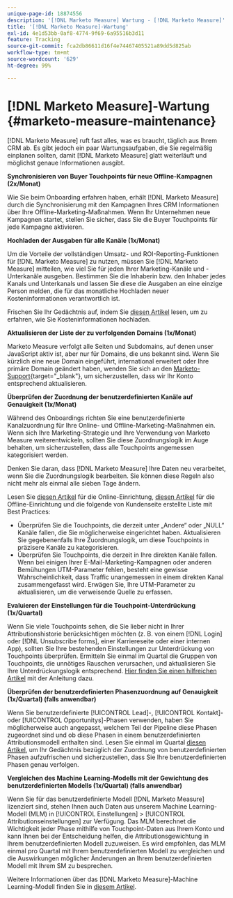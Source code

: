```yaml
---
unique-page-id: 18874556
description: '[!DNL Marketo Measure] Wartung - [!DNL Marketo Measure]'
title: '[!DNL Marketo Measure]-Wartung'
exl-id: 4e1d53bb-0af8-4774-9f69-6a95516b3d11
feature: Tracking
source-git-commit: fca2db86611d16f4e74467405521a89dd5d825ab
workflow-type: tm+mt
source-wordcount: '629'
ht-degree: 99%

---
```


# [!DNL Marketo Measure]-Wartung {#marketo-measure-maintenance}

[!DNL Marketo Measure] ruft fast alles, was es braucht, täglich aus Ihrem CRM ab. Es gibt jedoch ein paar Wartungsaufgaben, die Sie regelmäßig einplanen sollten, damit [!DNL Marketo Measure] glatt weiterläuft und möglichst genaue Informationen ausgibt.

**Synchronisieren von Buyer Touchpoints für neue Offline-Kampagnen (2x/Monat)**

Wie Sie beim Onboarding erfahren haben, erhält [!DNL Marketo Measure] durch die Synchronisierung mit den Kampagnen Ihres CRM Informationen über Ihre Offline-Marketing-Maßnahmen. Wenn Ihr Unternehmen neue Kampagnen startet, stellen Sie sicher, dass Sie die Buyer Touchpoints für jede Kampagne aktivieren.

**Hochladen der Ausgaben für alle Kanäle (1x/Monat)**

Um die Vorteile der vollständigen Umsatz- und ROI-Reporting-Funktionen für [!DNL Marketo Measure] zu nutzen, müssen Sie [!DNL Marketo Measure] mitteilen, wie viel Sie für jeden Ihrer Marketing-Kanäle und -Unterkanäle ausgeben. Bestimmen Sie die Inhaberin bzw. den Inhaber jedes Kanals und Unterkanals und lassen Sie diese die Ausgaben an eine einzige Person melden, die für das monatliche Hochladen neuer Kosteninformationen verantwortlich ist.

Frischen Sie Ihr Gedächtnis auf, indem Sie [diesen Artikel](/help/marketing-spend/spend-management/marketing-channel-costs.md) lesen, um zu erfahren, wie Sie Kosteninformationen hochladen.

**Aktualisieren der Liste der zu verfolgenden Domains (1x/Monat)**

Marketo Measure verfolgt alle Seiten und Subdomains, auf denen unser JavaScript aktiv ist, aber nur für Domains, die uns bekannt sind. Wenn Sie kürzlich eine neue Domain eingeführt, international erweitert oder Ihre primäre Domain geändert haben, wenden Sie sich an den [Marketo-Support](https://nation.marketo.com/t5/support/ct-p/Support){target="_blank"}, um sicherzustellen, dass wir Ihr Konto entsprechend aktualisieren.

**Überprüfen der Zuordnung der benutzerdefinierten Kanäle auf Genauigkeit (1x/Monat)**

Während des Onboardings richten Sie eine benutzerdefinierte Kanalzuordnung für Ihre Online- und Offline-Marketing-Maßnahmen ein. Wenn sich Ihre Marketing-Strategie und Ihre Verwendung von Marketo Measure weiterentwickeln, sollten Sie diese Zuordnungslogik im Auge behalten, um sicherzustellen, dass alle Touchpoints angemessen kategorisiert werden.

Denken Sie daran, dass [!DNL Marketo Measure] Ihre Daten neu verarbeitet, wenn Sie die Zuordnungslogik bearbeiten. Sie können diese Regeln also nicht mehr als einmal alle sieben Tage ändern.

Lesen Sie [diesen Artikel](/help/channel-tracking-and-setup/online-channels/online-custom-channel-setup.md) für die Online-Einrichtung, [diesen Artikel](/help/channel-tracking-and-setup/offline-channels/offline-custom-channel-setup.md) für die Offline-Einrichtung und die folgende von Kundenseite erstellte Liste mit Best Practices:

* Überprüfen Sie die Touchpoints, die derzeit unter „Andere“ oder „NULL“ Kanäle fallen, die Sie möglicherweise eingerichtet haben. Aktualisieren Sie gegebenenfalls Ihre Zuordnungslogik, um diese Touchpoints in präzisere Kanäle zu kategorisieren.
* Überprüfen Sie Touchpoints, die derzeit in Ihre direkten Kanäle fallen. Wenn bei einigen Ihrer E-Mail-Marketing-Kampagnen oder anderen Bemühungen UTM-Parameter fehlen, besteht eine gewisse Wahrscheinlichkeit, dass Traffic unangemessen in einem direkten Kanal zusammengefasst wird. Erwägen Sie, Ihre UTM-Parameter zu aktualisieren, um die verweisende Quelle zu erfassen.

**Evaluieren der Einstellungen für die Touchpoint-Unterdrückung (1x/Quartal)**

Wenn Sie viele Touchpoints sehen, die Sie lieber nicht in Ihrer Attributionshistorie berücksichtigen möchten (z. B. von einem [!DNL Login] oder [!DNL Unsubscribe forms], einer Karriereseite oder einer internen App), sollten Sie Ihre bestehenden Einstellungen zur Unterdrückung von Touchpoints überprüfen. Ermitteln Sie einmal im Quartal die Gruppen von Touchpoints, die unnötiges Rauschen verursachen, und aktualisieren Sie Ihre Unterdrückungslogik entsprechend. [Hier finden Sie einen hilfreichen Artikel](/help/advanced-marketo-measure-features/touchpoint-settings/touchpoint-removal-and-touchpoint-suppression.md) mit der Anleitung dazu.

**Überprüfen der benutzerdefinierten Phasenzuordnung auf Genauigkeit (1x/Quartal) (falls anwendbar)**

Wenn Sie benutzerdefinierte [!UICONTROL Lead]-, [!UICONTROL Kontakt]- oder [!UICONTROL Opportunitys]-Phasen verwenden, haben Sie möglicherweise auch angepasst, welchem Teil der Pipeline diese Phasen zugeordnet sind und ob diese Phasen in einem benutzerdefinierten Attributionsmodell enthalten sind. Lesen Sie einmal im Quartal [diesen Artikel](/help/advanced-marketo-measure-features/custom-attribution-models/custom-attribution-model-and-setup.md), um Ihr Gedächtnis bezüglich der Zuordnung von benutzerdefinierten Phasen aufzufrischen und sicherzustellen, dass Sie Ihre benutzerdefinierten Phasen genau verfolgen.

**Vergleichen des Machine Learning-Modells mit der Gewichtung des benutzerdefinierten Modells (1x/Quartal) (falls anwendbar)**

Wenn Sie für das benutzerdefinierte Modell [!DNL Marketo Measure] lizenziert sind, stehen Ihnen auch Daten aus unserem Machine Learning-Modell (MLM) in [!UICONTROL Einstellungen] > [!UICONTROL Attributionseinstellungen] zur Verfügung. Das MLM berechnet die Wichtigkeit jeder Phase mithilfe von Touchpoint-Daten aus Ihrem Konto und kann Ihnen bei der Entscheidung helfen, die Attributionsgewichtung in Ihrem benutzerdefinierten Modell zuzuweisen. Es wird empfohlen, das MLM einmal pro Quartal mit Ihrem benutzerdefinierten Modell zu vergleichen und die Auswirkungen möglicher Änderungen an Ihrem benutzerdefinierten Modell mit Ihrem SM zu besprechen.

Weitere Informationen über das [!DNL Marketo Measure]-Machine Learning-Modell finden Sie in [diesem Artikel](/help/advanced-marketo-measure-features/custom-attribution-models/machine-learning-model-faq.md).
